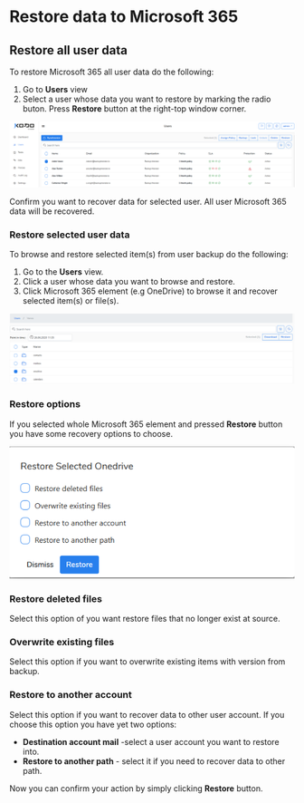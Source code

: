 # Restore data to Microsoft 365

## Restore all user data

To restore Microsoft 365 all user data do the following:

1. Go to **Users** view
2. Select a  user whose data you want to restore by marking the radio buton. Press **Restore** button at the right-top window corner.  

![](../../.gitbook/assets/kodo-cloud-administration-restore01.png)

Confirm you want to recover data for selected user. All user Microsoft 365 data will be recovered. 

### Restore selected user data 

To browse and restore selected item\(s\) from user backup do the following:

1. Go to the **Users** view.
2. Click a user whose data you want to browse and restore.
3. Click Microsoft 365 element \(e.g OneDrive\) to browse it and recover selected item\(s\) or file\(s\).  

![](../../.gitbook/assets/kodo-cloud-administration-restore02.png)

### Restore options

If you selected whole Microsoft 365 element and pressed **Restore** button you have some recovery options to choose. 

![](../../.gitbook/assets/kodo-cloud-administration-restore04.png)

### Restore deleted files

Select this option of you want restore files that no longer exist at source. 

### Overwrite existing files

Select this option if you want to overwrite existing items with version from backup.

### Restore to another account

Select this option if you want to recover data to other user account.  If you choose this option you have yet two options:

* **Destination account mail** -select a user account you want to restore into.
* **Restore to another path** - select it if you need to recover data to other path.

Now you can confirm your action by simply clicking **Restore** button.

